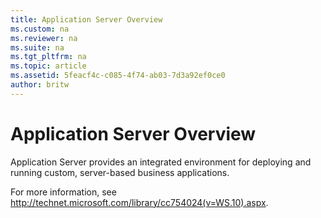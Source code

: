 ```yaml
---
title: Application Server Overview
ms.custom: na
ms.reviewer: na
ms.suite: na
ms.tgt_pltfrm: na
ms.topic: article
ms.assetid: 5feacf4c-c085-4f74-ab03-7d3a92ef0ce0
author: britw
---
```

# Application Server Overview
Application Server provides an integrated environment for deploying and running custom, server\-based business applications.  
  
For more information, see [http:\/\/technet.microsoft.com\/library\/cc754024\(v\=WS.10\).aspx](http://technet.microsoft.com/library/cc754024(v=WS.10).aspx).  
  
